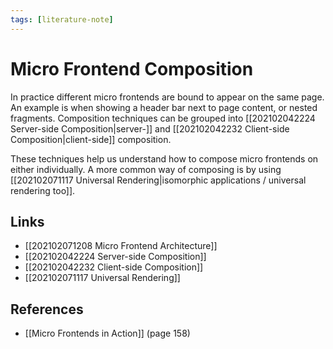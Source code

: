 ```yaml
---
tags: [literature-note]
---
```


# Micro Frontend Composition

In practice different micro frontends are bound to appear on the same page. An example is when showing a header bar next to page content, or nested fragments. Composition  techniques can be grouped into [[202102042224 Server-side Composition|server-]] and [[202102042232 Client-side Composition|client-side]] composition.

These techniques help us understand how to compose micro frontends on either individually. A more common way of composing is by using [[202102071117 Universal Rendering|isomorphic applications / universal rendering too]].

## Links
- [[202102071208 Micro Frontend Architecture]]
- [[202102042224 Server-side Composition]]
- [[202102042232 Client-side Composition]]
- [[202102071117 Universal Rendering]]

## References
- [[Micro Frontends in Action]] (page 158)
